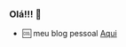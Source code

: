 ### Olá!!! 👋

* :cool: meu blog pessoal <a href="https://www.alfredohjr.com.br" target="_blank">Aqui</a>
